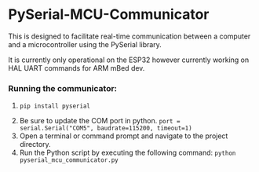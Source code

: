# PySerial-MCU-Communicator
This is designed to facilitate real-time communication between a computer and a microcontroller using the PySerial library. 

It is currently only operational on the ESP32 however currently working on HAL UART commands for ARM mBed dev.

### Running the communicator:
1)  ```
    pip install pyserial
    ```
2)  Be sure to update the COM port in python.
    ``
    port = serial.Serial("COM5", baudrate=115200, timeout=1)
    ``
3) Open a terminal or command prompt and navigate to the project directory.
4) Run the Python script by executing the following command: ``python pyserial_mcu_communicator.py
``
